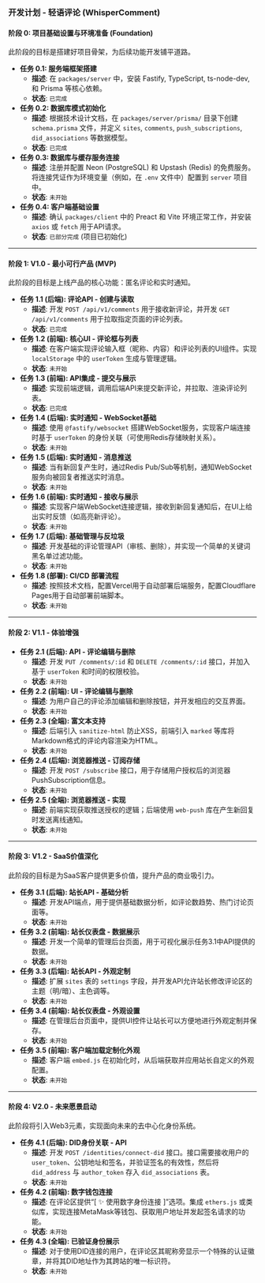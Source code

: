 ### **开发计划 - 轻语评论 (WhisperComment)**

#### **阶段 0: 项目基础设置与环境准备 (Foundation)**

此阶段的目标是搭建好项目骨架，为后续功能开发铺平道路。

*   **任务 0.1: 服务端框架搭建**
    *   **描述**: 在 `packages/server` 中，安装 Fastify, TypeScript, ts-node-dev, 和 Prisma 等核心依赖。
    *   **状态**: `已完成`
*   **任务 0.2: 数据库模式初始化**
    *   **描述**: 根据技术设计文档，在 `packages/server/prisma/` 目录下创建 `schema.prisma` 文件，并定义 `sites`, `comments`, `push_subscriptions`, `did_associations` 等数据模型。
    *   **状态**: `已完成`
*   **任务 0.3: 数据库与缓存服务连接**
    *   **描述**: 注册并配置 Neon (PostgreSQL) 和 Upstash (Redis) 的免费服务。将连接凭证作为环境变量（例如，在 `.env` 文件中）配置到 `server` 项目中。
    *   **状态**: `未开始`
*   **任务 0.4: 客户端基础设置**
    *   **描述**: 确认 `packages/client` 中的 Preact 和 Vite 环境正常工作，并安装 `axios` 或 `fetch` 用于API请求。
    *   **状态**: `已部分完成` (项目已初始化)

---

#### **阶段 1: V1.0 - 最小可行产品 (MVP)**

此阶段的目标是上线产品的核心功能：匿名评论和实时通知。

*   **任务 1.1 (后端): 评论API - 创建与读取**
    *   **描述**: 开发 `POST /api/v1/comments` 用于接收新评论，并开发 `GET /api/v1/comments` 用于拉取指定页面的评论列表。
    *   **状态**: `已完成`
*   **任务 1.2 (前端): 核心UI - 评论框与列表**
    *   **描述**: 在客户端实现评论输入框（昵称、内容）和评论列表的UI组件。实现 `localStorage` 中的 `userToken` 生成与管理逻辑。
    *   **状态**: `未开始`
*   **任务 1.3 (前端): API集成 - 提交与展示**
    *   **描述**: 实现前端逻辑，调用后端API来提交新评论，并拉取、渲染评论列表。
    *   **状态**: `已完成`
*   **任务 1.4 (后端): 实时通知 - WebSocket基础**
    *   **描述**: 使用 `@fastify/websocket` 搭建WebSocket服务，实现客户端连接时基于 `userToken` 的身份关联（可使用Redis存储映射关系）。
    *   **状态**: `未开始`
*   **任务 1.5 (后端): 实时通知 - 消息推送**
    *   **描述**: 当有新回复产生时，通过Redis Pub/Sub等机制，通知WebSocket服务向被回复者推送实时消息。
    *   **状态**: `未开始`
*   **任务 1.6 (前端): 实时通知 - 接收与展示**
    *   **描述**: 实现客户端WebSocket连接逻辑，接收到新回复通知后，在UI上给出实时反馈（如高亮新评论）。
    *   **状态**: `未开始`
*   **任务 1.7 (后端): 基础管理与反垃圾**
    *   **描述**: 开发基础的评论管理API（审核、删除），并实现一个简单的关键词黑名单过滤功能。
    *   **状态**: `未开始`
*   **任务 1.8 (部署): CI/CD 部署流程**
    *   **描述**: 按照技术文档，配置Vercel用于自动部署后端服务，配置Cloudflare Pages用于自动部署前端脚本。
    *   **状态**: `未开始`

---

#### **阶段 2: V1.1 - 体验增强**

*   **任务 2.1 (后端): API - 评论编辑与删除**
    *   **描述**: 开发 `PUT /comments/:id` 和 `DELETE /comments/:id` 接口，并加入基于 `userToken` 和时间的权限校验。
    *   **状态**: `未开始`
*   **任务 2.2 (前端): UI - 评论编辑与删除**
    *   **描述**: 为用户自己的评论添加编辑和删除按钮，并开发相应的交互界面。
    *   **状态**: `未开始`
*   **任务 2.3 (全端): 富文本支持**
    *   **描述**: 后端引入 `sanitize-html` 防止XSS，前端引入 `marked` 等库将Markdown格式的评论内容渲染为HTML。
    *   **状态**: `未开始`
*   **任务 2.4 (后端): 浏览器推送 - 订阅存储**
    *   **描述**: 开发 `POST /subscribe` 接口，用于存储用户授权后的浏览器PushSubscription信息。
    *   **状态**: `未开始`
*   **任务 2.5 (全端): 浏览器推送 - 实现**
    *   **描述**: 前端实现获取推送授权的逻辑；后端使用 `web-push` 库在产生新回复时发送离线通知。
    *   **状态**: `未开始`

---

#### **阶段 3: V1.2 - SaaS价值深化**

此阶段的目标是为SaaS客户提供更多价值，提升产品的商业吸引力。

*   **任务 3.1 (后端): 站长API - 基础分析**
    *   **描述**: 开发API端点，用于提供基础数据分析，如评论数趋势、热门讨论页面等。
    *   **状态**: `未开始`
*   **任务 3.2 (前端): 站长仪表盘 - 数据展示**
    *   **描述**: 开发一个简单的管理后台页面，用于可视化展示任务3.1中API提供的数据。
    *   **状态**: `未开始`
*   **任务 3.3 (后端): 站长API - 外观定制**
    *   **描述**: 扩展 `sites` 表的 `settings` 字段，并开发API允许站长修改评论区的主题（明/暗）、主色调等。
    *   **状态**: `未开始`
*   **任务 3.4 (前端): 站长仪表盘 - 外观设置**
    *   **描述**: 在管理后台页面中，提供UI控件让站长可以方便地进行外观定制并保存。
    *   **状态**: `未开始`
*   **任务 3.5 (前端): 客户端加载定制化外观**
    *   **描述**: 客户端 `embed.js` 在初始化时，从后端获取并应用站长自定义的外观配置。
    *   **状态**: `未开始`

---

#### **阶段 4: V2.0 - 未来愿景启动**

此阶段将引入Web3元素，实现面向未来的去中心化身份系统。

*   **任务 4.1 (后端): DID身份关联 - API**
    *   **描述**: 开发 `POST /identities/connect-did` 接口。接口需要接收用户的 `user_token`、公钥地址和签名，并验证签名的有效性，然后将 `did_address` 与 `author_token` 存入 `did_associations` 表。
    *   **状态**: `未开始`
*   **任务 4.2 (前端): 数字钱包连接**
    *   **描述**: 在评论区提供“[ ✨ 使用数字身份连接 ]”选项。集成 `ethers.js` 或类似库，实现连接MetaMask等钱包、获取用户地址并发起签名请求的功能。
    *   **状态**: `未开始`
*   **任务 4.3 (全端): 已验证身份展示**
    *   **描述**: 对于使用DID连接的用户，在评论区其昵称旁显示一个特殊的认证徽章，并将其DID地址作为其跨站的唯一标识符。
    *   **状态**: `未开始`